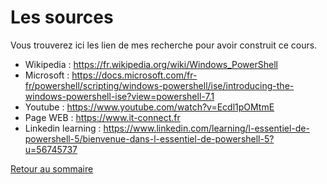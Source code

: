 # Les sources
Vous trouverez ici les lien de mes recherche pour avoir construit ce cours.

- Wikipedia : https://fr.wikipedia.org/wiki/Windows_PowerShell
- Microsoft : https://docs.microsoft.com/fr-fr/powershell/scripting/windows-powershell/ise/introducing-the-windows-powershell-ise?view=powershell-7.1
- Youtube : https://www.youtube.com/watch?v=Ecdl1pOMtmE
- Page WEB : https://www.it-connect.fr
- Linkedin learning : https://www.linkedin.com/learning/l-essentiel-de-powershell-5/bienvenue-dans-l-essentiel-de-powershell-5?u=56745737

[Retour au sommaire](https://github.com/Malo44490/Shell-Powershell/blob/main/README.md)
